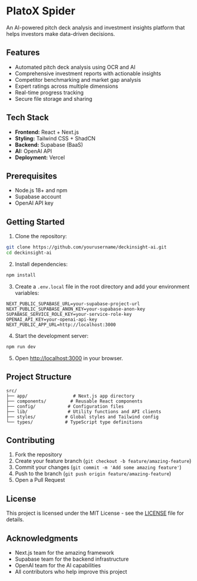 # PlatoX Spider

An AI-powered pitch deck analysis and investment insights platform that helps investors make data-driven decisions.

## Features

- Automated pitch deck analysis using OCR and AI
- Comprehensive investment reports with actionable insights
- Competitor benchmarking and market gap analysis
- Expert ratings across multiple dimensions
- Real-time progress tracking
- Secure file storage and sharing

## Tech Stack

- **Frontend:** React + Next.js
- **Styling:** Tailwind CSS + ShadCN
- **Backend:** Supabase (BaaS)
- **AI:** OpenAI API
- **Deployment:** Vercel

## Prerequisites

- Node.js 18+ and npm
- Supabase account
- OpenAI API key

## Getting Started

1. Clone the repository:
```bash
git clone https://github.com/yourusername/deckinsight-ai.git
cd deckinsight-ai
```

2. Install dependencies:
```bash
npm install
```

3. Create a `.env.local` file in the root directory and add your environment variables:
```env
NEXT_PUBLIC_SUPABASE_URL=your-supabase-project-url
NEXT_PUBLIC_SUPABASE_ANON_KEY=your-supabase-anon-key
SUPABASE_SERVICE_ROLE_KEY=your-service-role-key
OPENAI_API_KEY=your-openai-api-key
NEXT_PUBLIC_APP_URL=http://localhost:3000
```

4. Start the development server:
```bash
npm run dev
```

5. Open [http://localhost:3000](http://localhost:3000) in your browser.

## Project Structure

```
src/
├── app/                 # Next.js app directory
├── components/         # Reusable React components
├── config/            # Configuration files
├── lib/               # Utility functions and API clients
├── styles/           # Global styles and Tailwind config
└── types/            # TypeScript type definitions
```

## Contributing

1. Fork the repository
2. Create your feature branch (`git checkout -b feature/amazing-feature`)
3. Commit your changes (`git commit -m 'Add some amazing feature'`)
4. Push to the branch (`git push origin feature/amazing-feature`)
5. Open a Pull Request

## License

This project is licensed under the MIT License - see the [LICENSE](LICENSE) file for details.

## Acknowledgments

- Next.js team for the amazing framework
- Supabase team for the backend infrastructure
- OpenAI team for the AI capabilities
- All contributors who help improve this project
